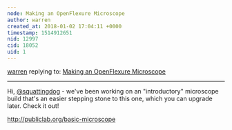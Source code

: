 ```yaml
---
node: Making an OpenFlexure Microscope
author: warren
created_at: 2018-01-02 17:04:11 +0000
timestamp: 1514912651
nid: 12997
cid: 18052
uid: 1
---
```




[warren](../profile/warren) replying to: [Making an OpenFlexure Microscope](../notes/mathew/04-17-2016/making-an-openflexure-microscope)

----
Hi, [@squattingdog](/profile/squattingdog) - we've been working on an "introductory" microscope build that's an easier stepping stone to this one, which you can upgrade later. Check it out!

http://publiclab.org/basic-microscope